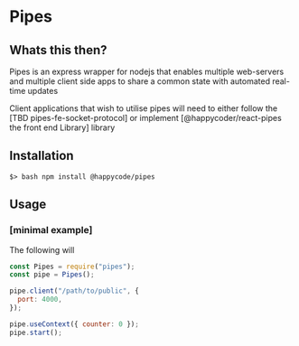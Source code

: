 # Pipes 

## Whats this then?

Pipes is an express wrapper for nodejs that enables multiple web-servers and multiple client side apps to share a common state with automated real-time updates 

Client applications that wish to utilise pipes will need to either follow the [TBD pipes-fe-socket-protocol] or implement [@happycoder/react-pipes the front end Library] library

## Installation

```$> bash npm install @happycode/pipes ```

## Usage


### [minimal example]

The following will 
```javascript
const Pipes = require("pipes");
const pipe = Pipes();

pipe.client("/path/to/public", {
  port: 4000,
});

pipe.useContext({ counter: 0 });
pipe.start();
```